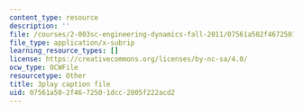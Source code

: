 ```yaml
---
content_type: resource
description: ''
file: /courses/2-003sc-engineering-dynamics-fall-2011/07561a502f4672501dcc2805f222acd2_zNCBDrnT05E.srt
file_type: application/x-subrip
learning_resource_types: []
license: https://creativecommons.org/licenses/by-nc-sa/4.0/
ocw_type: OCWFile
resourcetype: Other
title: 3play caption file
uid: 07561a50-2f46-7250-1dcc-2805f222acd2
---
```


